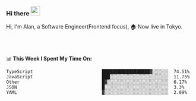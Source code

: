 ### Hi there <img src="https://media.giphy.com/media/hvRJCLFzcasrR4ia7z/giphy.gif" width="25px">

<!-- ![visitors](https://visitor-badge.glitch.me/badge?page_id=dislfyer.dislfyer) -->

Hi, I'm Alan, a Software Engineer(Frontend focus), 🏠 Now live in Tokyo.

<br/>
<br/>

📊 **This Week I Spent My Time On:**


<!--START_SECTION:waka-->

```text
TypeScript                          ██████████████████▓░░░░░░  74.51%
JavaScript                          ███░░░░░░░░░░░░░░░░░░░░░░  11.75%
Other                               █▓░░░░░░░░░░░░░░░░░░░░░░░  6.17%
JSON                                █░░░░░░░░░░░░░░░░░░░░░░░░  3.3%
YAML                                ▓░░░░░░░░░░░░░░░░░░░░░░░░  2.09%
```

<!--END_SECTION:waka-->

<!--
**About Me:**
 -->
